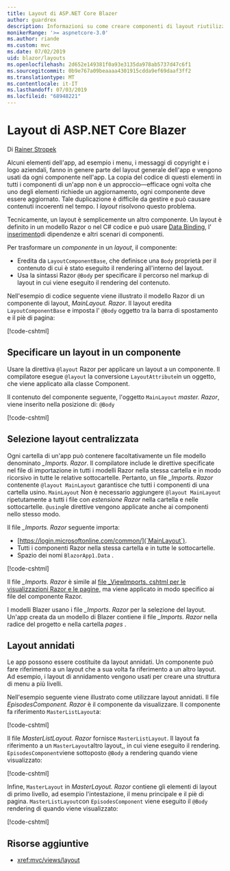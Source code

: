 ```yaml
---
title: Layout di ASP.NET Core Blazer
author: guardrex
description: Informazioni su come creare componenti di layout riutilizzabili per le app blazer.
monikerRange: '>= aspnetcore-3.0'
ms.author: riande
ms.custom: mvc
ms.date: 07/02/2019
uid: blazor/layouts
ms.openlocfilehash: 2d652e149381f0a93e3135da978ab5737d47c6f1
ms.sourcegitcommit: 0b9e767a09beaaaa4301915cdda9ef69daaf3ff2
ms.translationtype: MT
ms.contentlocale: it-IT
ms.lasthandoff: 07/03/2019
ms.locfileid: "68948221"
---
```

# <a name="aspnet-core-blazor-layouts"></a>Layout di ASP.NET Core Blazer

Di [Rainer Stropek](https://www.timecockpit.com)

Alcuni elementi dell'app, ad esempio i menu, i messaggi di copyright e i logo aziendali, fanno in genere parte del layout generale dell'app e vengono usati da ogni componente nell'app. La copia del codice di questi elementi in tutti i componenti di un'app non è un approccio&mdash;efficace ogni volta che uno degli elementi richiede un aggiornamento, ogni componente deve essere aggiornato. Tale duplicazione è difficile da gestire e può causare contenuti incoerenti nel tempo. I *layout* risolvono questo problema.

Tecnicamente, un layout è semplicemente un altro componente. Un layout è definito in un modello Razor o nel C# codice e può usare [Data Binding](xref:blazor/components#data-binding), l' [inserimento](xref:blazor/dependency-injection)di dipendenze e altri scenari di componenti.

Per trasformare un *componente* in un *layout*, il componente:

* Eredita da `LayoutComponentBase`, che definisce una `Body` proprietà per il contenuto di cui è stato eseguito il rendering all'interno del layout.
* Usa la sintassi Razor `@Body` per specificare il percorso nel markup di layout in cui viene eseguito il rendering del contenuto.

Nell'esempio di codice seguente viene illustrato il modello Razor di un componente di layout, *MainLayout. Razor*. Il layout eredita `LayoutComponentBase` e imposta l' `@Body` oggetto tra la barra di spostamento e il piè di pagina:

[!code-cshtml[](layouts/sample_snapshot/3.x/MainLayout.razor?highlight=1,13)]

## <a name="specify-a-layout-in-a-component"></a>Specificare un layout in un componente

Usare la direttiva `@layout` Razor per applicare un layout a un componente. Il compilatore esegue `@layout` la conversione `LayoutAttribute`in un oggetto, che viene applicato alla classe Component.

Il contenuto del componente seguente, l'oggetto `MainLayout` *master. Razor*, viene inserito nella posizione di: `@Body`

[!code-cshtml[](layouts/sample_snapshot/3.x/MasterList.razor?highlight=1)]

## <a name="centralized-layout-selection"></a>Selezione layout centralizzata

Ogni cartella di un'app può contenere facoltativamente un file modello denominato *_Imports. Razor*. Il compilatore include le direttive specificate nel file di importazione in tutti i modelli Razor nella stessa cartella e in modo ricorsivo in tutte le relative sottocartelle. Pertanto, un file *_Imports. Razor* contenente `@layout MainLayout` garantisce che tutti i componenti di una cartella usino. `MainLayout` Non è necessario aggiungere `@layout MainLayout` ripetutamente a tutti i file con *estensione Razor* nella cartella e nelle sottocartelle. `@using`le direttive vengono applicate anche ai componenti nello stesso modo.

Il file *_Imports. Razor* seguente importa:

* [https://login.microsoftonline.com/common/](`MainLayout`).
* Tutti i componenti Razor nella stessa cartella e in tutte le sottocartelle.
* Spazio dei nomi `BlazorApp1.Data` .
 
[!code-cshtml[](layouts/sample_snapshot/3.x/_Imports.razor)]

Il file *_Imports. Razor* è simile al [file _ViewImports. cshtml per le visualizzazioni Razor e le pagine,](xref:mvc/views/layout#importing-shared-directives) ma viene applicato in modo specifico ai file del componente Razor.

I modelli Blazer usano i file *_Imports. Razor* per la selezione del layout. Un'app creata da un modello di Blazer contiene il file *_Imports. Razor* nella radice del progetto e nella cartella *pages* .

## <a name="nested-layouts"></a>Layout annidati

Le app possono essere costituite da layout annidati. Un componente può fare riferimento a un layout che a sua volta fa riferimento a un altro layout. Ad esempio, i layout di annidamento vengono usati per creare una struttura di menu a più livelli.

Nell'esempio seguente viene illustrato come utilizzare layout annidati. Il file *EpisodesComponent. Razor* è il componente da visualizzare. Il componente fa riferimento `MasterListLayout`a:

[!code-cshtml[](layouts/sample_snapshot/3.x/EpisodesComponent.razor?highlight=1)]

Il file *MasterListLayout. Razor* fornisce `MasterListLayout`. Il layout fa riferimento a un `MasterLayout`altro layout,, in cui viene eseguito il rendering. `EpisodesComponent`viene sottoposto `@Body` a rendering quando viene visualizzato:

[!code-cshtml[](layouts/sample_snapshot/3.x/MasterListLayout.razor?highlight=1,9)]

Infine, `MasterLayout` in *MasterLayout. Razor* contiene gli elementi di layout di primo livello, ad esempio l'intestazione, il menu principale e il piè di pagina. `MasterListLayout`con `EpisodesComponent` viene eseguito il `@Body` rendering di quando viene visualizzato:

[!code-cshtml[](layouts/sample_snapshot/3.x/MasterLayout.razor?highlight=6)]

## <a name="additional-resources"></a>Risorse aggiuntive

* <xref:mvc/views/layout>
